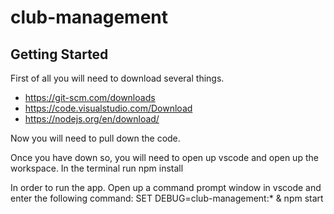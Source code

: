 # club-management
## Getting Started
First of all you will need to download several things.

- https://git-scm.com/downloads
- https://code.visualstudio.com/Download
- https://nodejs.org/en/download/

Now you will need to pull down the code.

Once you have down so, you will need to open up vscode and open up the workspace. In the terminal run npm install

In order to run the app. Open up a command prompt window in vscode and enter the following command: SET DEBUG=club-management:* & npm start
